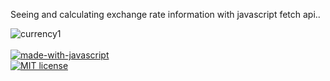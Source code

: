 
Seeing and calculating exchange rate information with javascript fetch api..




![currency1](https://user-images.githubusercontent.com/30301543/162842117-f09b0317-65c9-47d4-8f74-1f5b021f772b.jpg)
<br/>
<br/>
[![made-with-javascript](https://img.shields.io/badge/Made%20with-JavaScript-1f425f.svg)]()
<br/>
[![MIT license](https://img.shields.io/badge/License-MIT-blue.svg)](https://lbesson.mit-license.org/)
